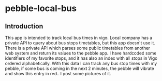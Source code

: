 pebble-local-bus
========

Introduction
------------
This app is intended to track local bus times in vigo. Local company has a private API to query about bus stops timetables, but this app doesn't use it. There is a private API which parses some public timetables from another web system and return its values to the pebble app. I have hardcoded some identifiers of my favorite stops, and it has also an index with all stops in Vigo ordered alphabetically. With this data I can track any bus stop times with my pebble, if some bus is coming in the next 2 minutes, the pebble will vibrate and show this entry in red.. I post some pictures of it.
